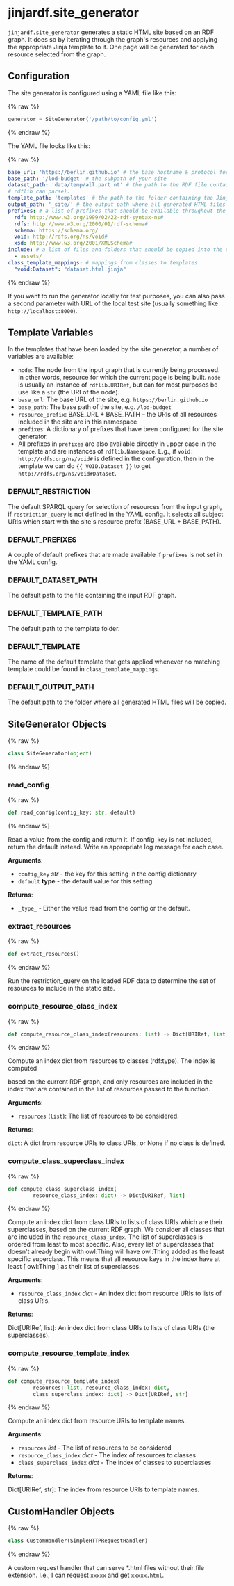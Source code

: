 <a id="jinjardf.site_generator"></a>

# jinjardf.site\_generator

`jinjardf.site_generator` generates a static HTML site based on an RDF graph. It does so by
iterating through the graph's resources and applying the appropriate Jinja template to it.
One page will be generated for each resource selected from the graph.

## Configuration

The site generator is configured using a YAML file like this:

{% raw %}
```python
generator = SiteGenerator('/path/to/config.yml')
```
{% endraw %}

The YAML file looks like this:

{% raw %}
```yaml
base_url: 'https://berlin.github.io' # the base hostname & protocol for your site, e.g. http://example.com
base_path: '/lod-budget' # the subpath of your site
dataset_path: 'data/temp/all.part.nt' # the path to the RDF file containing the graph (can be any format that
# rdflib can parse).
template_path: 'templates' # the path to the folder containing the Jinja templates
output_path: '_site/' # the output path where all generated HTML files will be placed
prefixes: # a list of prefixes that should be available throughout the site-generation process
  rdf: http://www.w3.org/1999/02/22-rdf-syntax-ns#
  rdfs: http://www.w3.org/2000/01/rdf-schema#
  schema: https://schema.org/
  void: http://rdfs.org/ns/void#
  xsd: http://www.w3.org/2001/XMLSchema#
include: # a list of files and folders that should be copied into the output_path
  - assets/
class_template_mappings: # mappings from classes to templates
  "void:Dataset": "dataset.html.jinja"
```
{% endraw %}

If you want to run the generator locally for test purposes, you can also pass a second parameter with
URL of the local test site (usually something like `http://localhost:8000`).

## Template Variables

In the templates that have been loaded by the site generator, a number of variables are
available:

- `node`: The node from the input graph that is currently being processed. In other words, resource
for which the current page is being built. `node` is usually an instance of `rdflib.URIRef`, but can
for most purposes be use like a `str` (the URI of the node).
- `base_url`: The base URL of the site, e.g. `https://berlin.github.io`
- `base_path`: The base path of the site, e.g. `/lod-budget`
- `resource_prefix`: BASE_URL + BASE_PATH – the URIs of all resources included in the site are in this namespace
- `prefixes`: A dictionary of prefixes that have been configured for the site generator.
- All prefixes in `prefixes` are also available directly in upper case in the template and are instances
of `rdflib.Namespace`. E.g., if `void: http://rdfs.org/ns/void#` is defined in the configuration, then
in the template we can do `{{ VOID.Dataset }}` to get `http://rdfs.org/ns/void#Dataset`.

<a id="jinjardf.site_generator.DEFAULT_RESTRICTION"></a>

### DEFAULT\_RESTRICTION

The default SPARQL query for selection of resources from the input graph, if
`restriction_query` is not defined in the YAML config.
It selects all subject URIs which start with the site's resource prefix
(BASE_URL + BASE_PATH).

<a id="jinjardf.site_generator.DEFAULT_PREFIXES"></a>

### DEFAULT\_PREFIXES

A couple of default prefixes that are made available if `prefixes` is not set
in the YAML config.

<a id="jinjardf.site_generator.DEFAULT_DATASET_PATH"></a>

### DEFAULT\_DATASET\_PATH

The default path to the file containing the input RDF graph.

<a id="jinjardf.site_generator.DEFAULT_TEMPLATE_PATH"></a>

### DEFAULT\_TEMPLATE\_PATH

The default path to the template folder.

<a id="jinjardf.site_generator.DEFAULT_TEMPLATE"></a>

### DEFAULT\_TEMPLATE

The name of the default template that gets applied whenever no matching template could be
found in `class_template_mappings`.

<a id="jinjardf.site_generator.DEFAULT_OUTPUT_PATH"></a>

### DEFAULT\_OUTPUT\_PATH

The default path to the folder where all generated HTML files will be copied.

<a id="jinjardf.site_generator.SiteGenerator"></a>

## SiteGenerator Objects

{% raw %}
```python
class SiteGenerator(object)
```
{% endraw %}

<a id="jinjardf.site_generator.SiteGenerator.read_config"></a>

### read\_config

{% raw %}
```python
def read_config(config_key: str, default)
```
{% endraw %}

Read a value from the config and return it. If config_key is not included,
return the default instead. Write an appropriate log message for each case.

**Arguments**:

- `config_key` _str_ - the key for this setting in the config dictionary
- `default` __type__ - the default value for this setting
  

**Returns**:

- `_type_` - Either the value read from the config or the default.

<a id="jinjardf.site_generator.SiteGenerator.extract_resources"></a>

### extract\_resources

{% raw %}
```python
def extract_resources()
```
{% endraw %}

Run the restriction_query on the loaded RDF data to determine the set
of resources to include in the static site.

<a id="jinjardf.site_generator.SiteGenerator.compute_resource_class_index"></a>

### compute\_resource\_class\_index

{% raw %}
```python
def compute_resource_class_index(resources: list) -> Dict[URIRef, list]
```
{% endraw %}

Compute an index dict from resources to classes (rdf:type). The index is computed

based on the current RDF graph, and only resources are included in the index that are
contained in the list of resources passed to the function.

**Arguments**:

- `resources` (`list`): The list of resources to be considered.

**Returns**:

`dict`: A dict from resource URIs to class URIs, or None if no class is defined.

<a id="jinjardf.site_generator.SiteGenerator.compute_class_superclass_index"></a>

### compute\_class\_superclass\_index

{% raw %}
```python
def compute_class_superclass_index(
        resource_class_index: dict) -> Dict[URIRef, list]
```
{% endraw %}

Compute an index dict from class URIs to lists of class URIs which are their
superclasses, based on the current RDF graph. We consider all classes that are included
in the `resource_class_index`.
The list of superclasses is ordered from least to most specific. Also, every list of
superclasses that doesn't already begin with owl:Thing will have owl:Thing added as the
least specific superclass. This means that all resource keys in the index have at least
[ owl:Thing ] as their list of superclasses.

**Arguments**:

- `resource_class_index` _dict_ - An index dict from resource URIs to lists of class URIs.
  

**Returns**:

  Dict[URIRef, list]: An index dict from class URIs to lists of class URIs (the superclasses).

<a id="jinjardf.site_generator.SiteGenerator.compute_resource_template_index"></a>

### compute\_resource\_template\_index

{% raw %}
```python
def compute_resource_template_index(
        resources: list, resource_class_index: dict,
        class_superclass_index: dict) -> Dict[URIRef, str]
```
{% endraw %}

Compute an index dict from resource URIs to template names.

**Arguments**:

- `resources` _list_ - The list of resources to be considered
- `resource_class_index` _dict_ - The index of resources to classes
- `class_superclass_index` _dict_ - The index of classes to superclasses
  

**Returns**:

  Dict[URIRef, str]: The index from resource URIs to template names.

<a id="jinjardf.site_generator.CustomHandler"></a>

## CustomHandler Objects

{% raw %}
```python
class CustomHandler(SimpleHTTPRequestHandler)
```
{% endraw %}

A custom request handler that can serve *.html files without their file extension.
I.e., I can request `xxxxx` and get `xxxxx.html`.

